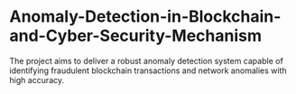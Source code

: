 # Anomaly-Detection-in-Blockchain-and-Cyber-Security-Mechanism
The project aims to deliver a robust anomaly detection system capable of identifying fraudulent blockchain transactions and network anomalies with high accuracy.
